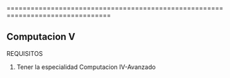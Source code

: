 ================================================================================

Computacion V
--------------------------------------------------------------------------------
REQUISITOS

1. Tener la especialidad Computacion IV-Avanzado

```